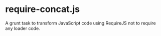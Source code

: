 require-concat.js
=================

A grunt task to transform JavaScript code using RequireJS not to require any loader code.
